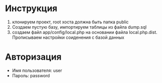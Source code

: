 # Инструкция

1. клонируем проект, root хоста должна быть папка public
2. Создаем пустую базу, импортируем таблицы из файла dump.sql
3. создаем файл app/config/local.php на основании файла local.php.dist. Прописываем настройки соиденения с базой данных

# Авторизация
- Имя пользователя: user
- Пароль: password